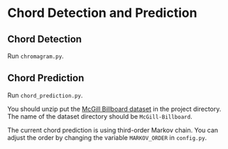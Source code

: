 # Chord Detection and Prediction

## Chord Detection
Run `chromagram.py`.

## Chord Prediction
Run `chord_prediction.py`.

You should unzip put the [McGill Billboard dataset](https://www.dropbox.com/s/2lvny9ves8kns4o/billboard-2.0-salami_chords.tar.gz?dl=1) in the project directory.
The name of the dataset directory should be `McGill-Billboard`.

The current chord prediction is using third-order Markov chain.
You can adjust the order by changing the variable `MARKOV_ORDER` in `config.py`.
